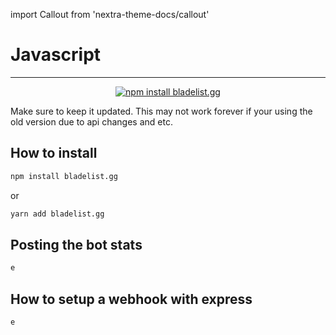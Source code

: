 import Callout from 'nextra-theme-docs/callout'

# Javascript


<div align="center">
  <hr></hr>

  <p>
    <a href="https://nodei.co/npm/bladelist.gg/"><img src="https://nodei.co/npm/bladelist.gg.png?downloads=true&stars=true" alt="npm install bladelist.gg" /></a>
  </p>
</div>

<Callout>Make sure to keep it updated. This may not work forever if your using the old version due to api changes and etc.</Callout>

## How to install

```sh
npm install bladelist.gg
```

or

```sh
yarn add bladelist.gg
```

## Posting the bot stats
```sh
e
```

## How to setup a webhook with express

```sh
e
```